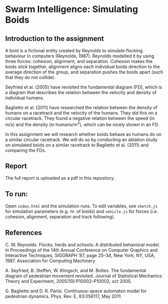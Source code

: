 # Swarm Intelligence: Simulating Boids

## Introduction to the assignment

A boid is a fictional entity created by Reynolds to simulate flocking behaviour in computers (Reynolds, 1987). Reynolds modelled it by using three forces: cohesion, alignment, and separation. Cohesion makes the boids stick together, alignment aligns each individual boids direction to the average direction of the group, and separation pushes the boids apart (such that they do not collide).

Seyfried et al. (2005) have revisited the fundamental diagram (FD), which is a diagram that describes the relation between the velocity and density of individual humans.

Baglietto et al. (2011) have researched the relation between the density of humans on a racetrack and the velocity of the humans. They did this on a circular racetrack. They found a negative relation between the speed (in m/s) and the density (in humans/m$^2$), which can be nicely shown in an FD.

In this assignment we will research whether boids behave as humans do on a similar circular racetrack. We will do so by conducting an ablation study on simulated boids on a similar racetrack to Baglietto et al. (2011) and comparing the FDs.

## Report
The full report is uploaded as a pdf in this repository.

## To run:
Open `index.html` and the simulation runs. To edit variables, see `sketch.js` for simulation parameters (e.g. nr. of boids) and `vehicle.js` for forces (i.e. cohesion, alignment, separation and track following).

## References

C. W. Reynolds. Flocks, herds and schools: A distributed behavioral model. In Proceedings of the 14th Annual
Conference on Computer Graphics and Interactive Techniques, SIGGRAPH ’87, page 25–34, New York, NY, USA,
1987. Association for Computing Machinery

A. Seyfried, B. Steffen, W. Klingsch, and M. Boltes. The fundamental diagram of pedestrian movement
revisited. Journal of Statistical Mechanics: Theory and Experiment, 2005(10):P10002–P10002, oct 2005.

G. Baglietto and D. R. Parisi. Continuous-space automaton model for pedestrian dynamics. Phys. Rev. E,
83:056117, May 2011.
